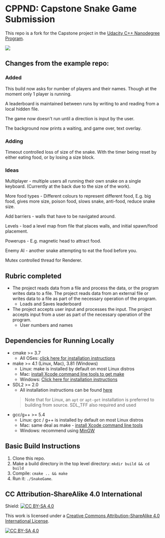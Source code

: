 # CPPND: Capstone Snake Game Submission

This repo is a fork for the Capstone project in the [Udacity C++ Nanodegree Program](https://www.udacity.com/course/c-plus-plus-nanodegree--nd213).

<img src="snake_game.gif"/>

## Changes from the example repo:


### Added

This build now asks for number of players and their names. Though at the moment only 1 player is running.

A leaderboard is maintained between runs by writing to and reading from a local hidden file.

The game now doesn't run until a direction is input by the user.

The background now prints a waiting, and game over, text overlay.

### Adding

Timeout controlled loss of size of the snake. With the timer being reset by either eating food, or by losing a size block.

### Ideas

Multiplayer - multiple users all running their own snake on a single keyboard. (Currently at the back due to the size of the work).

More food types - Different colours to represent different food, E.g. big food, gives more size, poison food, slows snake, anti-food, reduce snake size.

Add barriers - walls that have to be navigated around.

Levels - load a level map from file that places walls, and initial spawn/food placement.

Powerups - E.g. magnetic head to attract food.

Enemy AI - another snake attempting to eat the food before you.

Mutex controlled thread for Renderer.

## Rubric completed

* The project reads data from a file and process the data, or the program writes data to a file.	The project reads data from an external file or writes data to a file as part of the necessary operation of the program.
  * Loads and Saves leaderboard
* The project accepts user input and processes the input.	The project accepts input from a user as part of the necessary operation of the program.
  * User numbers and names


## Dependencies for Running Locally
* cmake >= 3.7
  * All OSes: [click here for installation instructions](https://cmake.org/install/)
* make >= 4.1 (Linux, Mac), 3.81 (Windows)
  * Linux: make is installed by default on most Linux distros
  * Mac: [install Xcode command line tools to get make](https://developer.apple.com/xcode/features/)
  * Windows: [Click here for installation instructions](http://gnuwin32.sourceforge.net/packages/make.htm)
* SDL2 >= 2.0
  * All installation instructions can be found [here](https://wiki.libsdl.org/Installation)
  >Note that for Linux, an `apt` or `apt-get` installation is preferred to building from source. 
  >SDL_TFF also required and used
* gcc/g++ >= 5.4
  * Linux: gcc / g++ is installed by default on most Linux distros
  * Mac: same deal as make - [install Xcode command line tools](https://developer.apple.com/xcode/features/)
  * Windows: recommend using [MinGW](http://www.mingw.org/)

## Basic Build Instructions

1. Clone this repo.
2. Make a build directory in the top level directory: `mkdir build && cd build`
3. Compile: `cmake .. && make`
4. Run it: `./SnakeGame`.


## CC Attribution-ShareAlike 4.0 International


Shield: [![CC BY-SA 4.0][cc-by-sa-shield]][cc-by-sa]

This work is licensed under a
[Creative Commons Attribution-ShareAlike 4.0 International License][cc-by-sa].

[![CC BY-SA 4.0][cc-by-sa-image]][cc-by-sa]

[cc-by-sa]: http://creativecommons.org/licenses/by-sa/4.0/
[cc-by-sa-image]: https://licensebuttons.net/l/by-sa/4.0/88x31.png
[cc-by-sa-shield]: https://img.shields.io/badge/License-CC%20BY--SA%204.0-lightgrey.svg
